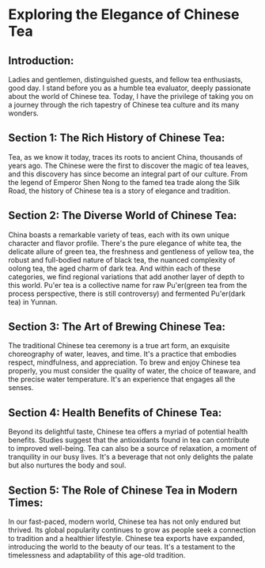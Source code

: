 # Exploring the Elegance of Chinese Tea

## Introduction:
Ladies and gentlemen, distinguished guests, and fellow tea enthusiasts, good day. I stand before you as a humble tea evaluator, deeply passionate about the world of Chinese tea. Today, I have the privilege of taking you on a journey through the rich tapestry of Chinese tea culture and its many wonders.

## Section 1: The Rich History of Chinese Tea:
Tea, as we know it today, traces its roots to ancient China, thousands of years ago. The Chinese were the first to discover the magic of tea leaves, and this discovery has since become an integral part of our culture. From the legend of Emperor Shen Nong to the famed tea trade along the Silk Road, the history of Chinese tea is a story of elegance and tradition.

## Section 2: The Diverse World of Chinese Tea:
China boasts a remarkable variety of teas, each with its own unique character and flavor profile. There's the pure elegance of white tea, the delicate allure of green tea, the freshness and gentleness of yellow tea, the robust and full-bodied nature of black tea, the nuanced complexity of oolong tea, the aged charm of dark tea. And within each of these categories, we find regional variations that add another layer of depth to this world. Pu'er tea is a collective name for raw Pu'er(green tea from the process perspective, there is still controversy) and fermented Pu'er(dark tea) in Yunnan.

## Section 3: The Art of Brewing Chinese Tea:
The traditional Chinese tea ceremony is a true art form, an exquisite choreography of water, leaves, and time. It's a practice that embodies respect, mindfulness, and appreciation. To brew and enjoy Chinese tea properly, you must consider the quality of water, the choice of teaware, and the precise water temperature. It's an experience that engages all the senses.

## Section 4: Health Benefits of Chinese Tea:
Beyond its delightful taste, Chinese tea offers a myriad of potential health benefits. Studies suggest that the antioxidants found in tea can contribute to improved well-being. Tea can also be a source of relaxation, a moment of tranquility in our busy lives. It's a beverage that not only delights the palate but also nurtures the body and soul.

## Section 5: The Role of Chinese Tea in Modern Times:
In our fast-paced, modern world, Chinese tea has not only endured but thrived. Its global popularity continues to grow as people seek a connection to tradition and a healthier lifestyle. Chinese tea exports have expanded, introducing the world to the beauty of our teas. It's a testament to the timelessness and adaptability of this age-old tradition.
